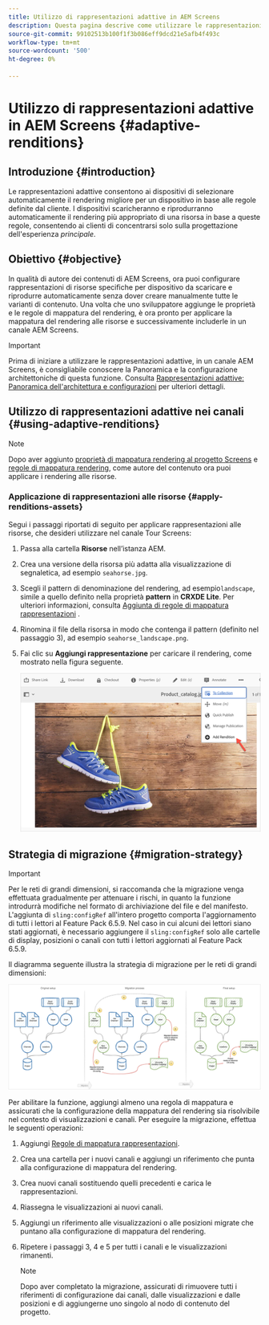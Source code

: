 ```yaml
---
title: Utilizzo di rappresentazioni adattive in AEM Screens
description: Questa pagina descrive come utilizzare le rappresentazioni adattive in AEM Screens.
source-git-commit: 99102513b100f1f3b086eff9dcd21e5afb4f493c
workflow-type: tm+mt
source-wordcount: '500'
ht-degree: 0%

---
```



# Utilizzo di rappresentazioni adattive in AEM Screens {#adaptive-renditions}

## Introduzione {#introduction}

Le rappresentazioni adattive consentono ai dispositivi di selezionare automaticamente il rendering migliore per un dispositivo in base alle regole definite dal cliente. I dispositivi scaricheranno e riprodurranno automaticamente il rendering più appropriato di una risorsa in base a queste regole, consentendo ai clienti di concentrarsi solo sulla progettazione dell&#39;esperienza *principale*.

## Obiettivo {#objective}

In qualità di autore dei contenuti di AEM Screens, ora puoi configurare rappresentazioni di risorse specifiche per dispositivo da scaricare e riprodurre automaticamente senza dover creare manualmente tutte le varianti di contenuto.
Una volta che uno sviluppatore aggiunge le proprietà e le regole di mappatura del rendering, è ora pronto per applicare la mappatura del rendering alle risorse e successivamente includerle in un canale AEM Screens.

>[!IMPORTANT]
>Prima di iniziare a utilizzare le rappresentazioni adattive, in un canale AEM Screens, è consigliabile conoscere la Panoramica e la configurazione architettoniche di questa funzione. Consulta [Rappresentazioni adattive: Panoramica dell&#39;architettura e configurazioni](/help/user-guide/adaptive-renditions.md) per ulteriori dettagli.

## Utilizzo di rappresentazioni adattive nei canali {#using-adaptive-renditions}

>[!NOTE]
>Dopo aver aggiunto [proprietà di mappatura rendering al progetto Screens](/help/user-guide/adaptive-renditions.md#rendition-mapping-new) e [regole di mappatura rendering](/help/user-guide/adaptive-renditions.md#add-rendition-mapping-rules), come autore del contenuto ora puoi applicare i rendering alle risorse.

### Applicazione di rappresentazioni alle risorse {#apply-renditions-assets}

Segui i passaggi riportati di seguito per applicare rappresentazioni alle risorse, che desideri utilizzare nel canale Tour Screens:

1. Passa alla cartella **Risorse** nell’istanza AEM.

1. Crea una versione della risorsa più adatta alla visualizzazione di segnaletica, ad esempio `seahorse.jpg`.

1. Scegli il pattern di denominazione del rendering, ad esempio`landscape`, simile a quello definito nella proprietà **pattern** in **CRXDE Lite**. Per ulteriori informazioni, consulta [Aggiunta di regole di mappatura rappresentazioni](/help/user-guide/adaptive-renditions.md#add-rendition-mapping-rules) .

1. Rinomina il file della risorsa in modo che contenga il pattern (definito nel passaggio 3), ad esempio `seahorse_landscape.png`.

1. Fai clic su **Aggiungi rappresentazione** per caricare il rendering, come mostrato nella figura seguente.

   ![immagine](/help/user-guide/assets/adaptive-renditions/add-rendition.png)


## Strategia di migrazione {#migration-strategy}

>[!IMPORTANT]
>Per le reti di grandi dimensioni, si raccomanda che la migrazione venga effettuata gradualmente per attenuare i rischi, in quanto la funzione introdurrà modifiche nel formato di archiviazione del file e del manifesto. L&#39;aggiunta di `sling:configRef` all&#39;intero progetto comporta l&#39;aggiornamento di tutti i lettori al Feature Pack 6.5.9. Nel caso in cui alcuni dei lettori siano stati aggiornati, è necessario aggiungere il `sling:configRef` solo alle cartelle di display, posizioni o canali con tutti i lettori aggiornati al Feature Pack 6.5.9.

Il diagramma seguente illustra la strategia di migrazione per le reti di grandi dimensioni:

![immagine](/help/user-guide/assets/adaptive-renditions/migration-strategy1.png)

Per abilitare la funzione, aggiungi almeno una regola di mappatura e assicurati che la configurazione della mappatura del rendering sia risolvibile nel contesto di visualizzazioni e canali. Per eseguire la migrazione, effettua le seguenti operazioni:

1. Aggiungi [Regole di mappatura rappresentazioni](/help/user-guide/adaptive-renditions.md).
1. Crea una cartella per i nuovi canali e aggiungi un riferimento che punta alla configurazione di mappatura del rendering.
1. Crea nuovi canali sostituendo quelli precedenti e carica le rappresentazioni.
1. Riassegna le visualizzazioni ai nuovi canali.
1. Aggiungi un riferimento alle visualizzazioni o alle posizioni migrate che puntano alla configurazione di mappatura del rendering.
1. Ripetere i passaggi 3, 4 e 5 per tutti i canali e le visualizzazioni rimanenti.

   >[!NOTE]
   >Dopo aver completato la migrazione, assicurati di rimuovere tutti i riferimenti di configurazione dai canali, dalle visualizzazioni e dalle posizioni e di aggiungerne uno singolo al nodo di contenuto del progetto.

